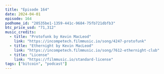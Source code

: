 ```yaml
---
title: "Episode 164"
date: 2024-04-01
episode: 164
podhome_id: "20535be1-1359-441c-9684-75fb721dbfb3"
btc_price_usd: "71,312"
music_credits:
  - title: "Protofunk by Kevin MacLeod"
    link: "https://incompetech.filmmusic.io/song/4247-protofunk"
  - title: "Ethernight by Kevin MacLeod"
    link: "https://incompetech.filmmusic.io/song/7612-ethernight-club"
  - title: "License"
    link: "https://filmmusic.io/standard-license"
tags: ["bitcoin", "podcast"]
---
```

